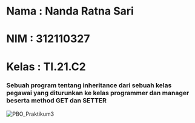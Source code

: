 # Nama    : Nanda Ratna Sari
# NIM     : 312110327
# Kelas   : TI.21.C2
### Sebuah program tentang inheritance dari sebuah kelas pegawai yang diturunkan ke kelas programmer dan manager beserta method GET dan SETTER
![PBO_Praktikum3](https://user-images.githubusercontent.com/115931288/199983526-3b4da099-bada-418c-bef0-4241e1681953.png)

